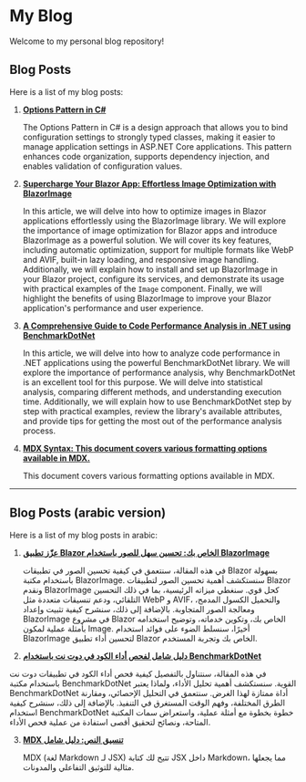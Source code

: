 # My Blog

Welcome to my personal blog repository!

## Blog Posts

Here is a list of my blog posts:

1. [**Options Pattern in C#**](https://saifsaidi.vercel.app/blog/options-pattern-in-csharp)

     The Options Pattern in C# is a design approach that allows you to bind configuration settings to strongly typed classes, making it easier to manage application settings in ASP.NET Core applications. This pattern enhances code organization, supports dependency injection, and enables validation of configuration values.

2. [**Supercharge Your Blazor App: Effortless Image Optimization with BlazorImage**](https://saifsaidi.vercel.app/blog/blazor-image-optimization)

   In this article, we will delve into how to optimize images in Blazor applications effortlessly using the BlazorImage library. We will explore the importance of image optimization for Blazor apps and introduce BlazorImage as a powerful solution. We will cover its key features, including automatic optimization, support for multiple formats like WebP and AVIF, built-in lazy loading, and responsive image handling. Additionally, we will explain how to install and set up BlazorImage in your Blazor project, configure its services, and demonstrate its usage with practical examples of the `Image` component. Finally, we will highlight the benefits of using BlazorImage to improve your Blazor application's performance and user experience.


3. [**A Comprehensive Guide to Code Performance Analysis in .NET using BenchmarkDotNet**](https://saifsaidi.vercel.app/blog/dotnet-code-performance-analysis-benchmarkdotnet)

   In this article, we will delve into how to analyze code performance in .NET applications using the powerful BenchmarkDotNet library. We will explore the importance of performance analysis, why BenchmarkDotNet is an excellent tool for this purpose. We will delve into statistical analysis, comparing different methods, and understanding execution time. Additionally, we will explain how to use BenchmarkDotNet step by step with practical examples, review the library's available attributes, and provide tips for getting the most out of the performance analysis process.


4. [**MDX Syntax: This document covers various formatting options available in MDX.**](https://saifsaidi.vercel.app/blog/hello-mdx)

   This document covers various formatting options available in MDX.

---

## Blog Posts (arabic version)

Here is a list of my blog posts in arabic:

1. [**عزّز تطبيق Blazor الخاص بك: تحسين سهل للصور باستخدام BlazorImage**](https://saifsaidi.vercel.app/blog/blazor-image-optimization?lang=ar)

   في هذه المقالة، سنتعمق في كيفية تحسين الصور في تطبيقات Blazor بسهولة باستخدام مكتبة BlazorImage. سنستكشف أهمية تحسين الصور لتطبيقات Blazor ونقدم BlazorImage كحل قوي. سنغطي ميزاته الرئيسية، بما في ذلك التحسين التلقائي، ودعم تنسيقات متعددة مثل WebP و AVIF، والتحميل الكسول المدمج، ومعالجة الصور المتجاوبة. بالإضافة إلى ذلك، سنشرح كيفية تثبيت وإعداد BlazorImage في مشروع Blazor الخاص بك، وتكوين خدماته، وتوضيح استخدامه بأمثلة عملية لمكون Image. أخيرًا، سنسلط الضوء على فوائد استخدام BlazorImage لتحسين أداء تطبيق Blazor الخاص بك وتجربة المستخدم.



2. [**دليل شامل لفحص أداء الكود في دوت نت باستخدام BenchmarkDotNet**](https://saifsaidi.vercel.app/blog/dotnet-code-performance-analysis-benchmarkdotnet?lang=ar)

في هذه المقالة، سنتناول بالتفصيل كيفية فحص أداء الكود في تطبيقات دوت نت باستخدام مكتبة BenchmarkDotNet القوية. سنستكشف أهمية تحليل الأداء، ولماذا يعتبر BenchmarkDotNet أداة ممتازة لهذا الغرض. سنتعمق في التحليل الإحصائي، ومقارنة الطرق المختلفة، وفهم الوقت المستغرق في التنفيذ. بالإضافة إلى ذلك، سنشرح كيفية استخدام BenchmarkDotNet خطوة بخطوة مع أمثلة عملية، واستعراض سمات المكتبة المتاحة، ونصائح لتحقيق أقصى استفادة من عملية فحص الأداء.


3. [**MDX تنسيق النص: دليل شامل**](https://saifsaidi.vercel.app/blog/hello-mdx?lang=ar)

   MDX (لغة Markdown لـ JSX) تتيح لك كتابة JSX داخل Markdown، مما يجعلها مثالية للتوثيق التفاعلي والمدونات.
